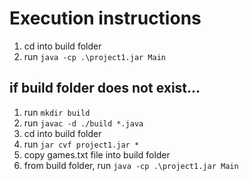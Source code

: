 # Execution instructions
1) cd into build folder
2) run `java -cp .\project1.jar Main`

## if build folder does not exist...
1) run `mkdir build`
2) run `javac -d ./build *.java`
3) cd into build folder
4) run `jar cvf project1.jar *`
5) copy games.txt file into build folder
6) from build folder, run `java -cp .\project1.jar Main`